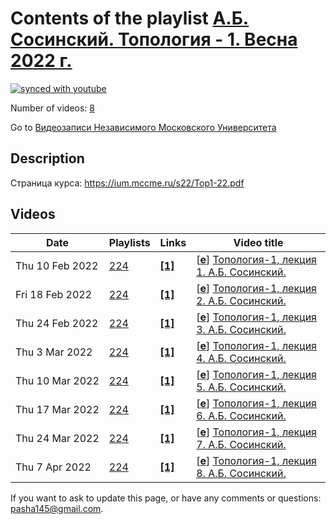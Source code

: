 # Contents of the playlist [А.Б. Сосинский. Топология - 1. Весна 2022 г.](https://www.youtube.com/playlist?list=PLp9ABVh6_x4GD66QvcEzf8TbbkZ0Ub9EL)

[![synced with youtube](https://img.shields.io/github/last-commit/mathphysschool/mathphysschool.github.io/autoupdate1?label=synced%20with%20youtube)](https://github.com/mathphysschool/mathphysschool.github.io/commits/autoupdate1)

Number of videos: [8](#videos)

Go to [Видеозаписи Независимого Московского Университета](../README.md)

## Description

Страница курса:
<https://ium.mccme.ru/s22/Top1-22.pdf>

## Videos

|Date|Playlists|Links|Video title|
|---|---|---|---|
| Thu&nbsp;10&nbsp;Feb&nbsp;2022 | [224](../playlists/224 "А.Б. Сосинский. Топология - 1. Весна 2022 г.") | [**[1]**](https://ium.mccme.ru/s22/s22-Topology1.html) | [[**e**](https://studio.youtube.com/video/y1itqTvqPzs/edit "Edit")] [Топология-1, лекция 1. А.Б. Сосинский.](https://www.youtube.com/watch?v=y1itqTvqPzs&list=PLp9ABVh6_x4GD66QvcEzf8TbbkZ0Ub9EL "Страница курса:&#013;https://ium.mccme.ru/s22/s22-Topology1.html") |
| Fri&nbsp;18&nbsp;Feb&nbsp;2022 | [224](../playlists/224 "А.Б. Сосинский. Топология - 1. Весна 2022 г.") | [**[1]**](https://ium.mccme.ru/s22/s22-Topology1.html) | [[**e**](https://studio.youtube.com/video/MwQ9ckJAFuM/edit "Edit")] [Топология-1, лекция 2. А.Б. Сосинский.](https://www.youtube.com/watch?v=MwQ9ckJAFuM&list=PLp9ABVh6_x4GD66QvcEzf8TbbkZ0Ub9EL "Страница курса:&#013;https://ium.mccme.ru/s22/s22-Topology1.html") |
| Thu&nbsp;24&nbsp;Feb&nbsp;2022 | [224](../playlists/224 "А.Б. Сосинский. Топология - 1. Весна 2022 г.") | [**[1]**](https://ium.mccme.ru/s22/s22-Topology1.html) | [[**e**](https://studio.youtube.com/video/KuPp_0IhcXI/edit "Edit")] [Топология-1, лекция 3. А.Б. Сосинский.](https://www.youtube.com/watch?v=KuPp_0IhcXI&list=PLp9ABVh6_x4GD66QvcEzf8TbbkZ0Ub9EL "Страница курса:&#013;https://ium.mccme.ru/s22/s22-Topology1.html") |
| Thu&nbsp;3&nbsp;Mar&nbsp;2022 | [224](../playlists/224 "А.Б. Сосинский. Топология - 1. Весна 2022 г.") | [**[1]**](https://ium.mccme.ru/s22/s22-Topology1.html) | [[**e**](https://studio.youtube.com/video/1WUkkUY46oc/edit "Edit")] [Топология-1, лекция 4. А.Б. Сосинский.](https://www.youtube.com/watch?v=1WUkkUY46oc&list=PLp9ABVh6_x4GD66QvcEzf8TbbkZ0Ub9EL "Страница курса:&#013;https://ium.mccme.ru/s22/s22-Topology1.html") |
| Thu&nbsp;10&nbsp;Mar&nbsp;2022 | [224](../playlists/224 "А.Б. Сосинский. Топология - 1. Весна 2022 г.") | [**[1]**](https://ium.mccme.ru/s22/s22-Topology1.html) | [[**e**](https://studio.youtube.com/video/2PDj-hHNjNg/edit "Edit")] [Топология-1, лекция 5. А.Б. Сосинский.](https://www.youtube.com/watch?v=2PDj-hHNjNg&list=PLp9ABVh6_x4GD66QvcEzf8TbbkZ0Ub9EL "Страница курса:&#013;https://ium.mccme.ru/s22/s22-Topology1.html") |
| Thu&nbsp;17&nbsp;Mar&nbsp;2022 | [224](../playlists/224 "А.Б. Сосинский. Топология - 1. Весна 2022 г.") | [**[1]**](https://ium.mccme.ru/s22/s22-Topology1.html) | [[**e**](https://studio.youtube.com/video/O0xsrWlBmfk/edit "Edit")] [Топология-1, лекция 6. А.Б. Сосинский.](https://www.youtube.com/watch?v=O0xsrWlBmfk&list=PLp9ABVh6_x4GD66QvcEzf8TbbkZ0Ub9EL "Страница курса:&#013;https://ium.mccme.ru/s22/s22-Topology1.html") |
| Thu&nbsp;24&nbsp;Mar&nbsp;2022 | [224](../playlists/224 "А.Б. Сосинский. Топология - 1. Весна 2022 г.") | [**[1]**](https://ium.mccme.ru/s22/s22-Topology1.html) | [[**e**](https://studio.youtube.com/video/cTtB2Vfu8U8/edit "Edit")] [Топология-1, лекция 7. А.Б. Сосинский.](https://www.youtube.com/watch?v=cTtB2Vfu8U8&list=PLp9ABVh6_x4GD66QvcEzf8TbbkZ0Ub9EL "Страница курса:&#013;https://ium.mccme.ru/s22/s22-Topology1.html") |
| Thu&nbsp;7&nbsp;Apr&nbsp;2022 | [224](../playlists/224 "А.Б. Сосинский. Топология - 1. Весна 2022 г.") | [**[1]**](https://ium.mccme.ru/s22/s22-Topology1.html) | [[**e**](https://studio.youtube.com/video/qOwDwFN9o0s/edit "Edit")] [Топология-1, лекция 8. А.Б. Сосинский.](https://www.youtube.com/watch?v=qOwDwFN9o0s&list=PLp9ABVh6_x4GD66QvcEzf8TbbkZ0Ub9EL "Страница курса:&#013;https://ium.mccme.ru/s22/s22-Topology1.html") |


 If you want to ask to update this page, or have any comments or questions: <pasha145@gmail.com>.